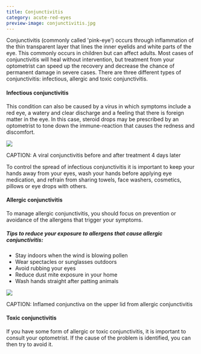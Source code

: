 ```yaml
---
title: Conjunctivitis
category: acute-red-eyes
preview-image: conjunctivitis.jpg
---
```


<div class="employee-heading">
<p>Conjunctivitis (commonly called 'pink-eye') occurs through inflammation of the thin transparent layer that lines the inner eyelids and white parts of the eye. This commonly occurs in children but can affect adults. Most cases of conjunctivitis will heal without intervention, but treatment from your optometrist can speed up the recovery and decrease the chance of permanent damage in severe cases. There are three different types of conjunctivitis: infectious, allergic and toxic conjunctivitis.
</p>
</div>

#### Infectious conjunctivitis


This condition can also be caused by a virus in which symptoms include a red eye, a watery and clear discharge and a feeling that there is foreign matter in the eye. In this case, steroid drops may be prescribed by an optometrist to tone down the immune-reaction that causes the redness and discomfort.

![](/uploads/conjunctivitis-before-after.jpg)

CAPTION: A viral conjunctivitis before and after treatment 4 days later

To control the spread of infectious conjunctivitis it is important to keep your hands away from your eyes, wash your hands before applying eye medication, and refrain from sharing towels, face washers, cosmetics, pillows or eye drops with others.

#### Allergic conjunctivitis


To manage allergic conjunctivitis, you should focus on prevention or avoidance of the allergens that trigger your symptoms. 

##### Tips to reduce your exposure to allergens that cause allergic conjunctivitis:

  * Stay indoors when the wind is blowing pollen
  * Wear spectacles or sunglasses outdoors
  * Avoid rubbing your eyes
  * Reduce dust mite exposure in your home
  * Wash hands straight after patting animals



![](/uploads/inflamed-conjunctiva.jpg)

CAPTION: Inflamed conjunctiva on the upper lid from allergic conjunctivitis

#### Toxic conjunctivitis


If you have some form of allergic or toxic conjunctivitis, it is important to consult your optometrist. If the cause of the problem is identified, you can then try to avoid it.
